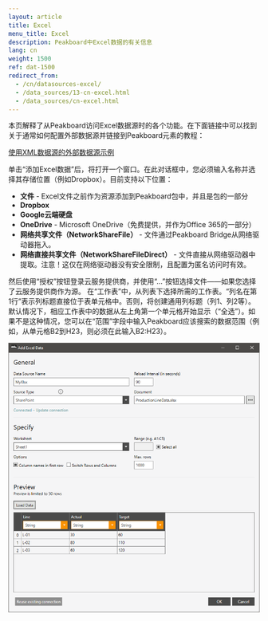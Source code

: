 ```yaml
---
layout: article
title: Excel
menu_title: Excel
description: Peakboard中Excel数据的有关信息
lang: cn
weight: 1500
ref: dat-1500
redirect_from:
  - /cn/datasources-excel/
  - /data_sources/13-cn-excel.html
  - /data_sources/cn-excel.html
---
```

本页解释了从Peakboard访问Excel数据源时的各个功能。在下面链接中可以找到关于通常如何配置外部数据源并链接到Peakboard元素的教程：

[使用XML数据源的外部数据源示例](/tutorials/03-cn-xml-data.html)

单击“添加Excel数据”后，将打开一个窗口。在此对话框中，您必须输入名称并选择其存储位置（例如Dropbox）。目前支持以下位置：

* **文件** - Excel文件之前作为资源添加到Peakboard包中，并且是包的一部分
* **Dropbox**
* **Google云端硬盘**
* **OneDrive** - Microsoft OneDrive（免费提供，并作为Office 365的一部分）
* **网络共享文件（NetworkShareFile）** - 文件通过Peakboard Bridge从网络驱动器拖入。
* **网络直接共享文件（NetworkShareFileDirect）** - 文件直接从网络驱动器中提取。注意！这仅在网络驱动器没有安全限制，且配置为匿名访问时有效。

然后使用“授权”按钮登录云服务提供商，并使用“…”按钮选择文件——如果您选择了云服务提供商作为源。
在“工作表”中，从列表下选择所需的工作表。“列名在第1行”表示列标题直接位于表单元格中。否则，将创建通用列标题（列1、列2等）。默认情况下，相应工作表中的数据从左上角第一个单元格开始显示（“全选”）。如果不是这种情况，您可以在“范围”字段中输入Peakboard应该搜索的数据范围（例如，从单元格B2到H23，则必须在此输入B2:H23）。

 ![Add Excel Data Dialog](/assets/images/data-sources/excel/add-excel-data.png)
